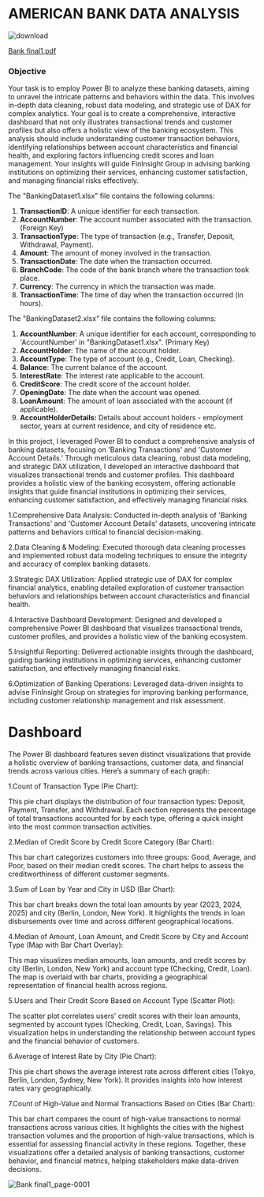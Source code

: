 # AMERICAN BANK DATA ANALYSIS

![download](https://github.com/user-attachments/assets/0c5d6ef3-2821-4ff0-bb1b-d77a95ed7f47)


[Bank final1.pdf](https://github.com/user-attachments/files/16741656/Bank.final1.pdf)

### **Objective**

Your task is to employ Power BI to analyze these banking datasets, aiming to unravel the intricate patterns and behaviors within the data. This involves in-depth data cleaning, robust data modeling, and strategic use of DAX for complex analytics. Your goal is to create a comprehensive, interactive dashboard that not only illustrates transactional trends and customer profiles but also offers a holistic view of the banking ecosystem. This analysis should include understanding customer transaction behaviors, identifying relationships between account characteristics and financial health, and exploring factors influencing credit scores and loan management. Your insights will guide FinInsight Group in advising banking institutions on optimizing their services, enhancing customer satisfaction, and managing financial risks effectively.

The "BankingDataset1.xlsx" file contains the following columns:

1. **TransactionID**: A unique identifier for each transaction. 
2. **AccountNumber**: The account number associated with the transaction. (Foreign Key)
3. **TransactionType**: The type of transaction (e.g., Transfer, Deposit, Withdrawal, Payment).
4. **Amount**: The amount of money involved in the transaction.
5. **TransactionDate**: The date when the transaction occurred.
6. **BranchCode**: The code of the bank branch where the transaction took place.
7. **Currency**: The currency in which the transaction was made.
8. **TransactionTime**: The time of day when the transaction occurred (in hours).

The "BankingDataset2.xlsx" file contains the following columns:

1. **AccountNumber**: A unique identifier for each account, corresponding to 'AccountNumber' in "BankingDataset1.xlsx". (Primary Key)
2. **AccountHolder**: The name of the account holder.
3. **AccountType**: The type of account (e.g., Credit, Loan, Checking).
4. **Balance**: The current balance of the account.
5. **InterestRate**: The interest rate applicable to the account.
6. **CreditScore**: The credit score of the account holder.
7. **OpeningDate**: The date when the account was opened.
8. **LoanAmount**: The amount of loan associated with the account (if applicable).
9. **AccountHolderDetails:** Details about account holders - employment sector, years at current residence, and city of residence etc.   



In this project, I leveraged Power BI to conduct a comprehensive analysis of banking datasets, focusing on 'Banking Transactions' and 'Customer Account Details.' Through meticulous data cleaning, robust data modeling, and strategic DAX utilization, I developed an interactive dashboard that visualizes transactional trends and customer profiles. This dashboard provides a holistic view of the banking ecosystem, offering actionable insights that guide financial institutions in optimizing their services, enhancing customer satisfaction, and effectively managing financial risks.


1.Comprehensive Data Analysis: Conducted in-depth analysis of 'Banking Transactions' and 'Customer Account Details' datasets, uncovering intricate patterns and behaviors critical to financial decision-making.

2.Data Cleaning & Modeling: Executed thorough data cleaning processes and implemented robust data modeling techniques to ensure the integrity and accuracy of complex banking datasets.

3.Strategic DAX Utilization: Applied strategic use of DAX for complex financial analytics, enabling detailed exploration of customer transaction behaviors and relationships between account characteristics and financial health.

4.Interactive Dashboard Development: Designed and developed a comprehensive Power BI dashboard that visualizes transactional trends, customer profiles, and provides a holistic view of the banking ecosystem.

5.Insightful Reporting: Delivered actionable insights through the dashboard, guiding banking institutions in optimizing services, enhancing customer satisfaction, and effectively managing financial risks.

6.Optimization of Banking Operations: Leveraged data-driven insights to advise FinInsight Group on strategies for improving banking performance, including customer relationship management and risk assessment.

# **Dashboard**

The Power BI dashboard features seven distinct visualizations that provide a holistic overview of banking transactions, customer data, and financial trends across various cities. Here’s a summary of each graph:

1.Count of Transaction Type (Pie Chart):

This pie chart displays the distribution of four transaction types: Deposit, Payment, Transfer, and Withdrawal. Each section represents the percentage of total transactions accounted for by each type, offering a quick insight into the most common transaction activities.

2.Median of Credit Score by Credit Score Category (Bar Chart):

This bar chart categorizes customers into three groups: Good, Average, and Poor, based on their median credit scores. The chart helps to assess the creditworthiness of different customer segments.

3.Sum of Loan by Year and City in USD (Bar Chart):

This bar chart breaks down the total loan amounts by year (2023, 2024, 2025) and city (Berlin, London, New York). It highlights the trends in loan disbursements over time and across different geographical locations.

4.Median of Amount, Loan Amount, and Credit Score by City and Account Type (Map with Bar Chart Overlay):

This map visualizes median amounts, loan amounts, and credit scores by city (Berlin, London, New York) and account type (Checking, Credit, Loan). The map is overlaid with bar charts, providing a geographical representation of financial health across regions.

5.Users and Their Credit Score Based on Account Type (Scatter Plot):

The scatter plot correlates users' credit scores with their loan amounts, segmented by account types (Checking, Credit, Loan, Savings). This visualization helps in understanding the relationship between account types and the financial behavior of customers.

6.Average of Interest Rate by City (Pie Chart):

This pie chart shows the average interest rate across different cities (Tokyo, Berlin, London, Sydney, New York). It provides insights into how interest rates vary geographically.

7.Count of High-Value and Normal Transactions Based on Cities (Bar Chart):

This bar chart compares the count of high-value transactions to normal transactions across various cities. It highlights the cities with the highest transaction volumes and the proportion of high-value transactions, which is essential for assessing financial activity in these regions.
Together, these visualizations offer a detailed analysis of banking transactions, customer behavior, and financial metrics, helping stakeholders make data-driven decisions.

![Bank final1_page-0001](https://github.com/user-attachments/assets/19d3bb59-d432-4f76-98e8-c0305b4e1612)
